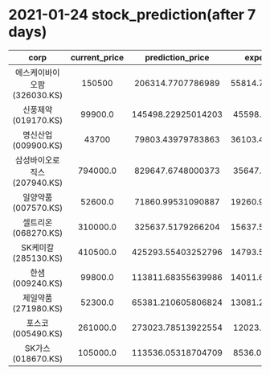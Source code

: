 # 2021-01-24 stock_prediction(after 7 days)

|   corp   |   current_price   |   prediction_price   |   expected_profit   |
|:--------:|:-----------------:|:--------------------:|:-------------------:|
|에스케이바이오팜(326030.KS)|150500|206314.7707786989|55814.770778698905|
|신풍제약(019170.KS)|99900.0|145498.22925014203|45598.22925014203|
|명신산업(009900.KS)|43700|79803.43979783863|36103.439797838626|
|삼성바이오로직스(207940.KS)|794000.0|829647.6748000373|35647.67480003729|
|일양약품(007570.KS)|52600.0|71860.99531090887|19260.995310908867|
|셀트리온(068270.KS)|310000.0|325637.5179266204|15637.517926620378|
|SK케미칼(285130.KS)|410500.0|425293.55403252796|14793.554032527958|
|한샘(009240.KS)|99800.0|113811.68355639986|14011.683556399861|
|제일약품(271980.KS)|52300.0|65381.210605806824|13081.210605806824|
|포스코(005490.KS)|261000.0|273023.78513922554|12023.78513922554|
|SK가스(018670.KS)|105000.0|113536.05318704709|8536.053187047088|
